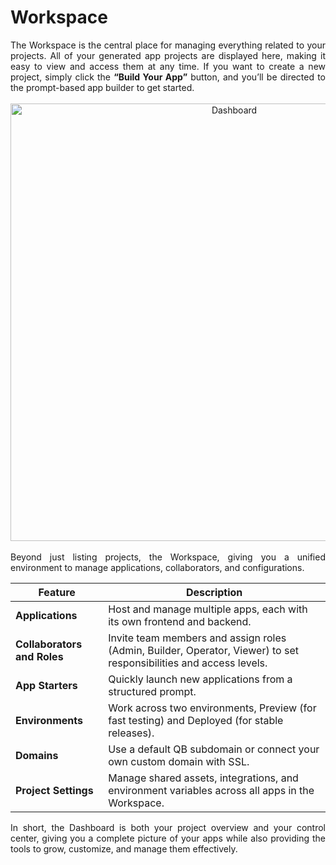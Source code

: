 # <strong>Workspace</strong>

<div align="justify">
The Workspace is the central place for managing everything related to your projects. All of your generated app projects are displayed here, making it easy to view and access them at any time. If you want to create a new project, simply click the <strong>“Build Your App”</strong> button, and you’ll be directed to the prompt-based app builder to get started.
</div>
<br>
<div align="center">
<img src=".../assets/features/dashboard_white.png" alt="Dashboard" width="700">
</div>
<br>
<div align="justify">
Beyond just listing projects, the Workspace, giving you a unified environment to manage applications, collaborators, and configurations.
</div>

| Feature                  | Description                                                              |
|--------------------------|--------------------------------------------------------------------------|
| **Applications**             | Host and manage multiple apps, each with its own frontend and backend.   |
| **Collaborators and Roles**  | Invite team members and assign roles (Admin, Builder, Operator, Viewer) to set responsibilities and access levels.|
| **App Starters**             | Quickly launch new applications from a structured prompt.                |
| **Environments**             | Work across two environments, Preview (for fast testing) and Deployed (for stable releases).|
| **Domains**                  | Use a default QB subdomain or connect your own custom domain with SSL.   |
| **Project Settings**         | Manage shared assets, integrations, and environment variables across all apps in the Workspace.|
<div align="justify">
In short, the Dashboard is both your project overview and your control center, giving you a complete picture of your apps while also providing the tools to grow, customize, and manage them effectively.
</div>